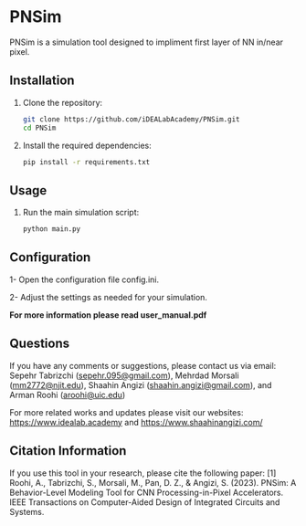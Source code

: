 # PNSim

PNSim is a simulation tool designed to impliment first layer of NN in/near pixel. 

## Installation

1. Clone the repository:
   ```bash
   git clone https://github.com/iDEALabAcademy/PNSim.git
   cd PNSim

2. Install the required dependencies:
    ```bash
    pip install -r requirements.txt

## Usage

1. Run the main simulation script:
    ```bash
    python main.py
## Configuration
1- Open the configuration file config.ini.


2- Adjust the settings as needed for your simulation.


**For more information please read user_manual.pdf**

## Questions
If you have any comments or suggestions, please contact us via email:
Sepehr Tabrizchi (sepehr.095@gmail.com), Mehrdad Morsali (mm2772@njit.edu), Shaahin Angizi (shaahin.angizi@gmail.com), and Arman Roohi (aroohi@uic.edu)

For more related works and updates please visit our websites: https://www.idealab.academy and https://www.shaahinangizi.com/

## Citation Information
If you use this tool in your research, please cite the following paper:
[1] Roohi, A., Tabrizchi, S., Morsali, M., Pan, D. Z., & Angizi, S. (2023). PNSim: A Behavior-Level Modeling Tool for CNN Processing-in-Pixel Accelerators. IEEE Transactions on Computer-Aided Design of Integrated Circuits and Systems.
